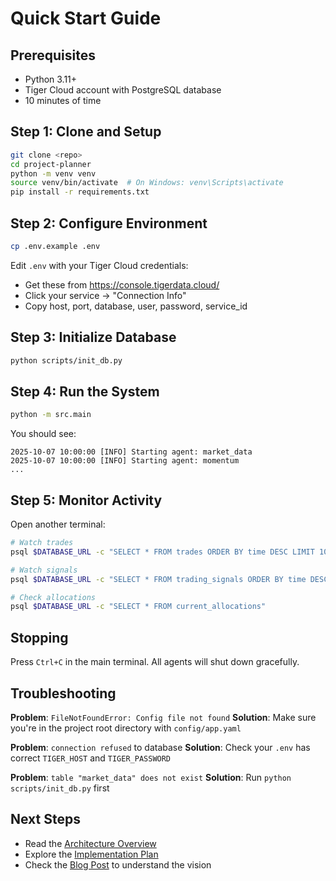 # Quick Start Guide

## Prerequisites
- Python 3.11+
- Tiger Cloud account with PostgreSQL database
- 10 minutes of time

## Step 1: Clone and Setup
```bash
git clone <repo>
cd project-planner
python -m venv venv
source venv/bin/activate  # On Windows: venv\Scripts\activate
pip install -r requirements.txt
```

## Step 2: Configure Environment
```bash
cp .env.example .env
```

Edit `.env` with your Tiger Cloud credentials:
- Get these from https://console.tigerdata.cloud/
- Click your service → "Connection Info"
- Copy host, port, database, user, password, service_id

## Step 3: Initialize Database
```bash
python scripts/init_db.py
```

## Step 4: Run the System
```bash
python -m src.main
```

You should see:
```
2025-10-07 10:00:00 [INFO] Starting agent: market_data
2025-10-07 10:00:00 [INFO] Starting agent: momentum
...
```

## Step 5: Monitor Activity
Open another terminal:
```bash
# Watch trades
psql $DATABASE_URL -c "SELECT * FROM trades ORDER BY time DESC LIMIT 10"

# Watch signals
psql $DATABASE_URL -c "SELECT * FROM trading_signals ORDER BY time DESC LIMIT 10"

# Check allocations
psql $DATABASE_URL -c "SELECT * FROM current_allocations"
```

## Stopping
Press `Ctrl+C` in the main terminal. All agents will shut down gracefully.

## Troubleshooting

**Problem**: `FileNotFoundError: Config file not found`
**Solution**: Make sure you're in the project root directory with `config/app.yaml`

**Problem**: `connection refused` to database
**Solution**: Check your `.env` has correct `TIGER_HOST` and `TIGER_PASSWORD`

**Problem**: `table "market_data" does not exist`
**Solution**: Run `python scripts/init_db.py` first

## Next Steps
- Read the [Architecture Overview](../docs/plans/live-trading-system-design.md)
- Explore the [Implementation Plan](../docs/plans/implementation-plan.md)
- Check the [Blog Post](../docs/blog-post.md) to understand the vision
